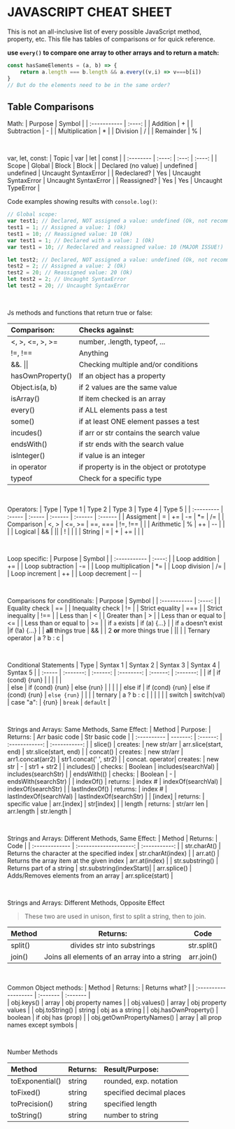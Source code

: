 # JAVASCRIPT CHEAT SHEET

This is not an all-inclusive list of every possible JavaScript method, property, etc. This file has tables of comparisons or for quick reference. 

**use `every()` to compare one array to other arrays and to return a match:**

```js
const hasSameElements = (a, b) => {
    return a.length === b.length && a.every((v,i) => v===b[i])
}
// But do the elements need to be in the same order?
```



## Table Comparisons

Math:
|    Purpose      | Symbol | 
| :-----------    | :----: |
| Addition        | +      |
| Subtraction     | -      | 
| Multiplication  | *      |
| Division        | /      | 
| Remainder       | %      |

<br>

var, let, const:
| Topic                | var       | let                  | const                |
| :--------            | :----:    | :---:                | :----:               |
| Scope                | Global    | Block                | Block                |
| Declared (no value)  | undefined | undefined            | Uncaught SyntaxError |
| Redeclared?          | Yes       | Uncaught SyntaxError | Uncaught SyntaxError |
| Reassigned?          | Yes       | Yes                  | Uncaught TypeError   |

Code examples showing results with `console.log()`:

```js
// Global scope:
var test1; // Declared, NOT assigned a value: undefined (Ok, not recommended)
test1 = 1; // Assigned a value: 1 (Ok)
test1 = 10; // Reassigned value: 10 (Ok)
var test1 = 1; // Declared with a value: 1 (Ok)
var test1 = 10; // Redeclared and reassigned value: 10 (MAJOR ISSUE!)

let test2; // Declared, NOT assigned a value: undefined (Ok, not recommended)
test2 = 2; // Assigned a value: 2 (Ok)
test2 = 20; // Reassigned value: 20 (Ok)
let test2 = 2; // Uncaught SyntaxError
let test2 = 20; // Uncaught SyntaxError
```


<br>

Js methods and functions that return true or false: 

| Comparison:       | Checks against:               |
| :----------       | :--------------               |
| <, >, <=, >, >=   | number, .length, typeof, ...  |
| !=, !==           | Anything |
| &&. \|\|          | Checking multiple and/or conditions |
| hasOwnProperty()  | If an object has a property   | 
| Object.is(a, b)   | if 2 values are the same value |
| isArray()         | If item checked is an array   |
| every()           | if ALL elements pass a test   |
| some()            | if at least ONE element passes a test |
| incudes()         | if arr or str contains the search value |
| endsWith()        | if str ends with the search value |
| isInteger()       | if value is an integer            |
| in operator       | if property is in the object or prototype | 
| typeof            | Check for a specific type         | 

<br>

Operators:
| Type       | Type 1 | Type 2 | Type 3  | Type 4  | Type 5 | 
| :--------- | :----- | :----- | :------ | :------ | :------ | 
| Assigment  | =      | +=     | -=      | *=      | /=      |
| Comparison | <, >   | <=, >= | ==, === | !=, !== |         |
| Arithmetic | %      | ++     | --      |         |         |
| Logical    | &&     | \|\|   | !       |         |         |
| String     | =      | +      | +=      |         |         |

<br>

Loop specific:
|    Purpose          | Symbol | 
| :-----------        | :----: |
| Loop addition       | +=     |
| Loop subtraction    | -=     |
| Loop multiplication | *=     |
| Loop division       | /=     |
| Loop increment      | ++     |
| Loop decrement      | --     |

<br>

Comparisons for conditionals:
|    Purpose                | Symbol | 
| :-----------              | :----: |
| Equality check            | ==     |
| Inequality check          | !=     |
| Strict equality           | ===    |
| Strict inequality         | !==    |
| Less than                 | <      |
| Greater than              | >      |
| Less than or equal to     | <=     |
| Less than or equal to     | >=     |
| if `a` exists             | if (a) {...} |
| if `a` doesn't exist      |if  (!a) {...} |
| **all** things true      | &&     |
| 2 **or** more things true | \|\|   |
| Ternary operator          | a ? b : c |

<br>

Conditional Statements 
| Type    | Syntax 1        | Syntax 2             | Syntax 3     | Syntax 4 | Syntax 5  |
| :-----  | :-------:       | :------:             | :--------:   | :------: | :-------: |
| if      | if (cond) {run} |                      |              |          |           |   
| else    | if (cond) {run} | else {run}           |              |          |           |
| else if | if (cond) {run} | else if (cond) {run} | `else {run}` |          |           |
| ternary | a ? b : c       |                      |              |          |           |
| switch  | switch(val)     |  case "a":           | {run}        | `break`  | `default` | 

<br>

Strings and Arrays: Same Methods, Same Effect:
|    Method   | Purpose: | Returns:   | Arr basic code | Str basic code | 
| :---------- | -------: | :------:   | :------------: | :-----------:  |
| slice()     | creates: | new str/arr | arr.slice(start, end) | str.slice(start, end) | 
| concat()    | creates: | new str/arr | arr1.concat(arr2) | str1.concat(' ', str2)  | 
| concat. operator| creates: | new str | -             | str1 + str2    |
| includes()  | checks:  | Boolean    | includes(searchVal) | includes(searchStr) | 
| endsWith(() | checks:  | Boolean    | -                   | endsWith(searchStr) | 
| indexOf()   | returns: | index #    | indexOf(searchVal)  | indexOf(searchStr) | 
| lastIndexOf() | returns: | index #  | lastIndexOf(searchVal) | lastIndexOf(searchStr) |
| [index]     | returns: | specific value | arr.[index]     | str[index] | 
| length      | returns: | str/arr len | arr.length         | str.length | 

<br>

Strings and Arrays: Different Methods, Same Effect: 
|    Method       | Returns:               |  Code         | 
| :-------------  | :--------------------: | :-----------: |
| str.charAt() | Returns the character at the specified index | str.charAt(index) | 
| arr.at()     | Returns the array item at the given index    | arr.at(index)     | 
| str.substring() | Returns part of a string                  | str.substring(indexStart)|
| arr.splice() | Adds/Removes elements from an array          | arr.splice(start) |

<br>

Strings and Arrays: Different Methods, Opposite Effect

> These two are used in unison, first to split a string, then to join. 

|    Method       | Returns:               |  Code         | 
| :-------------  | :--------------------: | :-----------: |
| split()  | divides str into substrings | str.split() | 
| join()  | Joins all elements of an array into a string | arr.join() | 

<br>

Common Object methods:
| Method               | Returns: | Returns what?       |
| :------------------- | :------- | :-------            |       
| obj.keys()           | array    | obj property names  |
| obj.values()         | array    | obj property values |
| obj.toString()       | string   | obj as a string     |
| obj.hasOwnProperty() | boolean  | if obj has (prop)   |
| obj.getOwnPropertyNames() | array | all prop names except symbols |

<br>

Number Methods

| Method | Returns: | Result/Purpose: | 
| :---   | :------ | :---- |
| toExponential() | string | rounded, exp. notation |
| toFixed() | string | specified decimal places | 
| toPrecision() | string | specified length |
| toString() | string | number to string | 

